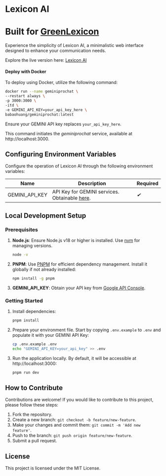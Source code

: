 # Lexicon AI

# Built for [GreenLexicon](https://github.com/GunaPalanivel/GreenLexicon.git)

Experience the simplicity of Lexicon AI, a minimalistic web interface designed to enhance your communication needs.

Explore the live version here: [Lexicon AI](https://lexicon-ai-umber.vercel.app/)

#### Deploy with Docker

To deploy using Docker, utilize the following command:

```bash
docker run --name geminiprochat \
--restart always \
-p 3000:3000 \
-itd \
-e GEMINI_API_KEY=your_api_key_here \
babaohuang/geminiprochat:latest
```

Ensure your GEMINI API key replaces `your_api_key_here`.

This command initiates the _geminiprochat_ service, available at http://localhost:3000.

## Configuring Environment Variables

Configure the operation of Lexicon AI through the following environment variables:

| Name              | Description                                                                                                                    | Required |
| ----------------- | ------------------------------------------------------------------------------------------------------------------------------ | -------- |
| GEMINI_API_KEY    | API Key for GEMINI services. Obtainable [here](https://makersuite.google.com/app/apikey).                                      | _✔_      |

## Local Development Setup

### Prerequisites

1. **Node.js**: Ensure Node.js v18 or higher is installed. Use [nvm](https://github.com/nvm-sh/nvm) for managing versions.

   ```bash
   node -v
   ```

2. **PNPM**: Use [PNPM](https://pnpm.io/) for efficient dependency management. Install it globally if not already installed:

   ```bash
   npm install -g pnpm
   ```

3. **GEMINI_API_KEY**: Obtain your API key from [Google API Console](https://makersuite.google.com/app/apikey).

### Getting Started

1. Install dependencies:

   ```bash
   pnpm install
   ```

2. Prepare your environment file. Start by copying `.env.example` to `.env` and populate it with your GEMINI API Key:

   ```bash
   cp .env.example .env
   echo "GEMINI_API_KEY=your_api_key" >> .env
   ```

3. Run the application locally. By default, it will be accessible at http://localhost:3000:

   ```bash
   pnpm run dev
   ```

## How to Contribute

Contributions are welcome! If you would like to contribute to this project, please follow these steps:

1. Fork the repository.
2. Create a new branch: `git checkout -b feature/new-feature`.
3. Make your changes and commit them: `git commit -m 'Add new feature'`.
4. Push to the branch: `git push origin feature/new-feature`.
5. Submit a pull request.

## License

This project is licensed under the MIT License.
